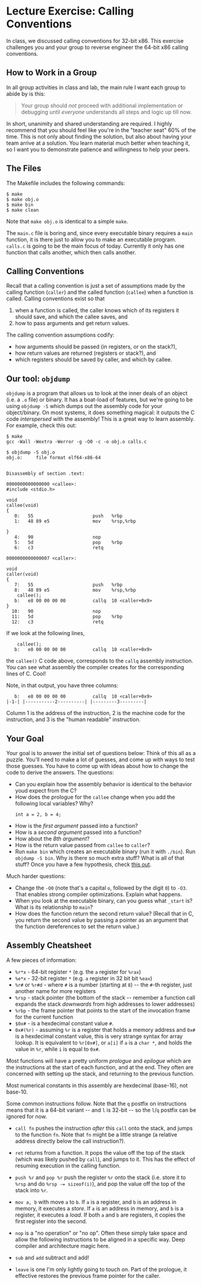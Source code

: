 # Lecture Exercise: Calling Conventions

In class, we discussed calling conventions for 32-bit x86.
This exercise challenges you and your group to reverse engineer the 64-bit x86 calling conventions.

## How to Work in a Group

In all group activities in class and lab, the main rule I want each group to abide by is this:

> Your group should *not* proceed with additional implementation or debugging until *everyone* understands all steps and logic up till now.

In short, unanimity and shared understanding are required.
I highly recommend that you should feel like you're in the "teacher seat" 60% of the time.
This is not only about finding the solution, but also about having your team arrive at a solution.
You learn material much better when teaching it, so I want you to demonstrate patience and willingness to help your peers.

## The Files

The Makefile includes the following commands:

```
$ make
$ make obj.o
$ make bin
$ make clean
```

Note that `make obj.o` is identical to a simple `make`.

The `main.c` file is boring and, since every executable binary requires a `main` function, it is there just to allow you to make an executable program.
`calls.c` is going to be the main focus of today.
Currently it only has one function that calls another, which then calls another.

## Calling Conventions

Recall that a calling convention is just a set of assumptions made by the calling function (`caller`) and the called function (`callee`) when a function is called.
Calling conventions exist so that

1. when a function is called, the caller knows which of its registers it should save, and which the callee saves, and
2. how to pass arguments and get return values.

The calling convention assumptions codify:

- how arguments should be passed (in registers, or on the stack?),
- how return values are returned (registers or stack?), and
- which registers should be saved by caller, and which by callee.

## Our tool: `objdump`

`objdump` is a program that allows us to look at the inner deals of an object (i.e. a `.o` file) or binary.
It has a boat-load of features, but we're going to be using `objdump -S` which dumps out the assembly code for your object/binary.
On most systems, it does something magical: it outputs the C code *interspersed* with the assembly!
This is a great way to learn assembly.
For example, check this out:

```
$ make
gcc -Wall -Wextra -Werror -g -O0 -c -o obj.o calls.c

$ objdump -S obj.o
obj.o:     file format elf64-x86-64


Disassembly of section .text:

0000000000000000 <callee>:
#include <stdio.h>

void
callee(void)
{
   0:	55                   	push   %rbp
   1:	48 89 e5             	mov    %rsp,%rbp

}
   4:	90                   	nop
   5:	5d                   	pop    %rbp
   6:	c3                   	retq

0000000000000007 <caller>:

void
caller(void)
{
   7:	55                   	push   %rbp
   8:	48 89 e5             	mov    %rsp,%rbp
	callee();
   b:	e8 00 00 00 00       	callq  10 <caller+0x9>
}
  10:	90                   	nop
  11:	5d                   	pop    %rbp
  12:	c3                   	retq
```
If we look at the following lines,
```
	callee();
   b:	e8 00 00 00 00       	callq  10 <caller+0x9>
```
the `callee()` C code above, corresponds to the `callq` assembly instruction.
You can see what assembly the compiler creates for the corresponding lines of C.
Cool!

Note, in that output, you have three columns:
```
   b:	e8 00 00 00 00       	callq  10 <caller+0x9>
|-1-| |-----------2----------| |---------3---------|
```
Column 1 is the address of the instruction, 2 is the machine code for
the instruction, and 3 is the "human readable" instruction.

## Your Goal

Your goal is to answer the initial set of questions below:
Think of this all as a puzzle.
You'll need to make a lot of guesses, and come up with ways to test those guesses.
You have to come up with ideas about how to change the code to derive the answers.
The questions:

- Can you explain how the assembly behavior is identical to the behavior youd expect from the C?
- How does the prologue for the `callee` change when you add the following local variables? Why?
	```
	int a = 2, b = 4;
	```
- How is the *first argument* passed into a function?
- How is a *second argument* passed into a function?
- How about the *8th argument*?
- How is the return value passed from `callee` to `caller`?
- Run `make bin` which creates an executable binary (run it with `./bin`).
	Run `objdump -S bin`.
	Why is there so much extra stuff? 
	What is all of that stuff?
	Once you have a few hypothesis, check [this out](http://dbp-consulting.com/tutorials/debugging/linuxProgramStartup.html).

Much harder questions:

- Change the `-O0` (note that's a capital `o`, followed by the digit `0`) to `-O3`.
	That enables strong compiler optimizations.
	Explain what happens.
- When you look at the executable binary, can you guess what `_start` is?
	What is its relationship to `main`?
- How does the function return the second return value?
	(Recall that in C, you return the second value by passing a pointer as an argument that the function dereferences to set the return value.)

## Assembly Cheatsheet

A few pieces of information:

- `%r*x` - 64-bit register `*` (e.g. the `a` register for `%rax`)
- `%e*x` - 32-bit register `*` (e.g. `a` register in 32 bit bit `%eax`)
- `%r#` or `%r#d` - where `#` is a number (starting at `8`) -- the `#`-th register, just another name for more registers
- `%rsp` - stack pointer (the bottom of the stack -- remember a function call expands the stack *downwards* from high addresses to lower addresses)
- `%rbp` - the frame pointer that points to the start of the invocation frame for the current function
- `$0x#` - is a hexdecimal constant value `#`.
- `0x#(%r)` - assuming `%r` is a register that holds a memory address and `0x#` is a hexdecimal constant value, this is very strange syntax for array lookup.
	It is equivalent to `%r[0x#]`, or `a[i]` if `a` is a `char *`, and holds the value in `%r`, while `i` is equal to `0x#`.

Most functions will have a pretty uniform *prologue* and *epilogue* which are the instructions at the start of each function, and at the end.
They often are concerned with setting up the stack, and returning to the previous function.

Most numerical constants in this assembly are hexdecimal (base-16), not base-10.

Some common instructions follow.
Note that the `q` postfix on instructions means that it is a 64-bit variant -- and `l` is 32-bit -- so the `l`/`q` postfix can be ignored for now.

- `call fn` pushes the instruction *after* this `call` onto the stack, and jumps to the function `fn`.
	Note that `fn` might be a little strange (a relative address directly below the call instruction?).
- `ret` returns from a function.
	It pops the value off the top of the stack (which was likely pushed by `call`), and jumps to it.
	This has the effect of resuming execution in the calling function.
- `push %r` and `pop %r` push the register `%r` onto the stack (i.e. store it to `%rsp` and do `%rsp -= sizeof(i)`), and pop the value off the top of the stack into `%r`.
- `mov a, b` with move `a` to `b`.
	If `a` is a register, and `b` is an address in memory, it executes a *store*.
	If `a` is an address in memory, and `b` is a register, it executes a *load*.
	If both `a` and `b` are registers, it copies the first register into the second.
- `nop` is a "no operation" or "no op".
	Often these simply take space and allow the following instructions to be aligned in a specific way.
	Deep compiler and architecture magic here.
- `sub` and `add` subtract and add!

- `leave` is one I'm only lightly going to touch on.
	Part of the prologue, it effective restores the previous frame pointer for the caller.
